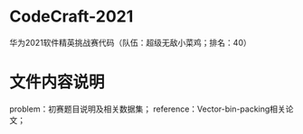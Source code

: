 # CodeCraft-2021
华为2021软件精英挑战赛代码（队伍：超级无敌小菜鸡；排名：40）
# 文件内容说明
problem：初赛题目说明及相关数据集；
reference：Vector-bin-packing相关论文；
